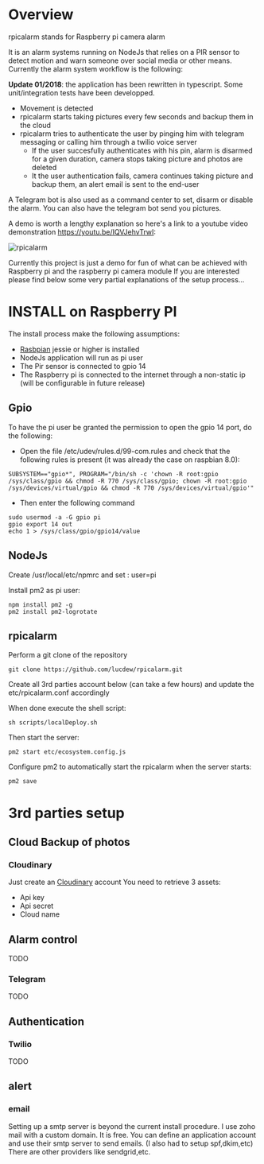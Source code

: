 # Overview

rpicalarm stands for Raspberry pi camera alarm

It is an alarm systems running on NodeJs that relies on a PIR sensor to detect motion and warn someone over social media or other means.
Currently the alarm system workflow is the following:

**Update 01/2018**: the application has been rewritten in typescript. Some unit/integration tests have been developped.

* Movement is detected
* rpicalarm starts taking pictures every few seconds and backup them in the cloud
* rpicalarm tries to authenticate the user by pinging him with telegram messaging or calling him through a twilio voice server
  * If the user succesfully authenticates with his pin, alarm is disarmed for a given duration, camera stops taking picture and photos are deleted
  * It the user authentication fails, camera continues taking picture and backup them, an alert email is sent to the end-user

A Telegram bot is also used as a command center to set, disarm or disable the alarm. You can also have the telegram bot send you pictures.

A demo is worth a lengthy explanation so here's a link to a youtube video demonstration <https://youtu.be/IQVJehvTrwI>:

![rpicalarm](https://img.youtube.com/vi/IQVJehvTrwI/0.jpg)

Currently this project is just a demo for fun of what can be achieved with Raspberry pi and the raspberry pi camera module
If you are interested please find below some very partial explanations of the setup process...

# INSTALL on Raspberry PI

The install process make the following assumptions:

* [Rasbpian](https://www.raspbian.org/) jessie or higher is installed
* NodeJs application will run as pi user
* The Pir sensor is connected to gpio 14
* The Raspberry pi is connected to the internet through a non-static ip (will be configurable in future release)

## Gpio

To have the pi user be granted the permission to open the gpio 14 port, do the following:

* Open the file /etc/udev/rules.d/99-com.rules and check that the following rules is present (it was already the case on raspbian 8.0):

`SUBSYSTEM=="gpio*", PROGRAM="/bin/sh -c 'chown -R root:gpio /sys/class/gpio && chmod -R 770 /sys/class/gpio; chown -R root:gpio /sys/devices/virtual/gpio && chmod -R 770 /sys/devices/virtual/gpio'"`

* Then enter the following command

```
sudo usermod -a -G gpio pi
gpio export 14 out
echo 1 > /sys/class/gpio/gpio14/value
```

## NodeJs

Create /usr/local/etc/npmrc and set :
user=pi

Install pm2 as pi user:

```
npm install pm2 -g
pm2 install pm2-logrotate
```

## rpicalarm

Perform a git clone of the repository

```
git clone https://github.com/lucdew/rpicalarm.git
```

Create all 3rd parties account below (can take a few hours) and update the etc/rpicalarm.conf accordingly

When done execute the shell script:

```
sh scripts/localDeploy.sh
```

Then start the server:

```
pm2 start etc/ecosystem.config.js
```

Configure pm2 to automatically start the rpicalarm when the server starts:

```
pm2 save
```

# 3rd parties setup

## Cloud Backup of photos

### Cloudinary

Just create an [Cloudinary](http://cloudinary.com/) account
You need to retrieve 3 assets:

* Api key
* Api secret
* Cloud name

## Alarm control

TODO

### Telegram

TODO

## Authentication

### Twilio

TODO

## alert

### email

Setting up a smtp server is beyond the current install procedure.
I use zoho mail with a custom domain. It is free. You can define an application account and use their smtp server to send emails.
(I also had to setup spf,dkim,etc)
There are other providers like sendgrid,etc.
